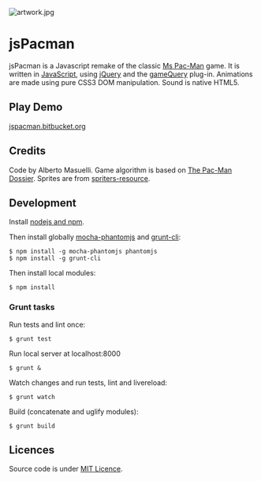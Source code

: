 ![artwork.jpg](https://bitbucket.org/repo/BX8pn8/images/1695771410-artwork.jpg)

jsPacman
========

jsPacman is a Javascript remake of the classic [Ms Pac-Man](https://en.wikipedia.org/wiki/Ms._Pac-Man) game.
It is written in [JavaScript](https://en.wikipedia.org/wiki/JavaScript), using [jQuery](http://jquery.com/) and the [gameQuery](http://gamequeryjs.com/) plug-in.
Animations are made using pure CSS3 DOM manipulation. Sound is native HTML5.

Play Demo
-----------
[jspacman.bitbucket.org](http://jspacman.bitbucket.org/)

Credits
-----------
Code by Alberto Masuelli.
Game algorithm is based on [The Pac-Man Dossier](https://home.comcast.net/~jpittman2/pacman/pacmandossier.html).
Sprites are from [spriters-resource](http://www.spriters-resource.com/game_boy_advance/namcomuseum/sheet/22732).

Development
-----------

Install [nodejs and npm](http://www.nodejs.org/).

Then install globally [mocha-phantomjs](https://github.com/metaskills/mocha-phantomjs) and [grunt-cli](http://gruntjs.com/getting-started):
```
$ npm install -g mocha-phantomjs phantomjs
$ npm install -g grunt-cli
```
Then install local modules:
```
$ npm install
```
### Grunt tasks ###
Run tests and lint once:
```
$ grunt test
```
Run local server at localhost:8000
```
$ grunt &
```
Watch changes and run tests, lint and livereload:
```
$ grunt watch
```
Build (concatenate and uglify modules):
```
$ grunt build
```

Licences
-----------
Source code is under [MIT Licence](http://opensource.org/licenses/mit-license.php).